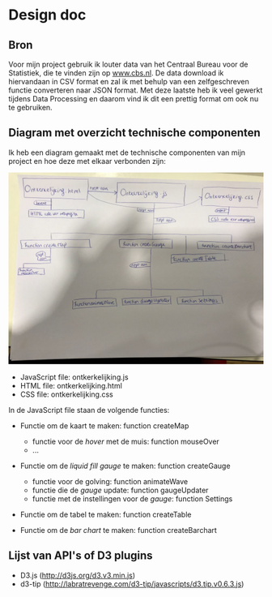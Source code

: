 # Design doc

Bron
----

Voor mijn project gebruik ik louter data van het Centraal Bureau voor de Statistiek, die te vinden zijn op www.cbs.nl. De data download ik hiervandaan in CSV format en zal ik met behulp van een zelfgeschreven functie converteren naar JSON format. Met deze laatste heb ik veel gewerkt tijdens Data Processing en daarom vind ik dit een prettig format om ook nu te gebruiken. 


Diagram met overzicht technische componenten
---------------------------------------------

Ik heb een diagram gemaakt met de technische componenten van mijn project en hoe deze met elkaar verbonden zijn:

![](afbeeldingen/diagram.jpeg)

* JavaScript file: ontkerkelijking.js
* HTML file: ontkerkelijking.html
* CSS file: ontkerkelijking.css

In de JavaScript file staan de volgende functies:
* Functie om de kaart te maken: function createMap
	- functie voor de *hover* met de muis: function mouseOver
	- ...

* Functie om de *liquid fill gauge* te maken: function createGauge
	- functie voor de golving: function animateWave
	- functie die de *gauge* update: function gaugeUpdater
	- functie met de instellingen voor de *gauge*:  function Settings

* Functie om de tabel te maken: function createTable

* Functie om de *bar chart* te maken: function createBarchart




Lijst van API's of D3 plugins
------------------------------
* D3.js (http://d3js.org/d3.v3.min.js)
* d3-tip (http://labratrevenge.com/d3-tip/javascripts/d3.tip.v0.6.3.js)
